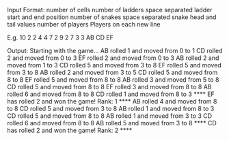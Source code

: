 Input Format:
number of cells
number of ladders
space separated ladder start and end position
number of snakes
space separated snake head and tail values
number of players
Players on each new line

E.g.
10
2
2 4
4 7
2
9 2
7 3
3
AB
CD
EF

Output:
Starting with the game...
AB rolled 1 and moved from 0 to 1
CD rolled 2 and moved from 0 to 3
EF rolled 2 and moved from 0 to 3
AB rolled 2 and moved from 1 to 3
CD rolled 5 and moved from 3 to 8
EF rolled 5 and moved from 3 to 8
AB rolled 2 and moved from 3 to 5
CD rolled 5 and moved from 8 to 8
EF rolled 5 and moved from 8 to 8
AB rolled 3 and moved from 5 to 8
CD rolled 5 and moved from 8 to 8
EF rolled 3 and moved from 8 to 8
AB rolled 6 and moved from 8 to 8
CD rolled 1 and moved from 8 to 3
**** EF has rolled 2 and won the game! Rank: 1 ****
AB rolled 4 and moved from 8 to 8
CD rolled 5 and moved from 3 to 8
AB rolled 1 and moved from 8 to 3
CD rolled 5 and moved from 8 to 8
AB rolled 1 and moved from 3 to 3
CD rolled 6 and moved from 8 to 8
AB rolled 5 and moved from 3 to 8
**** CD has rolled 2 and won the game! Rank: 2 ****

